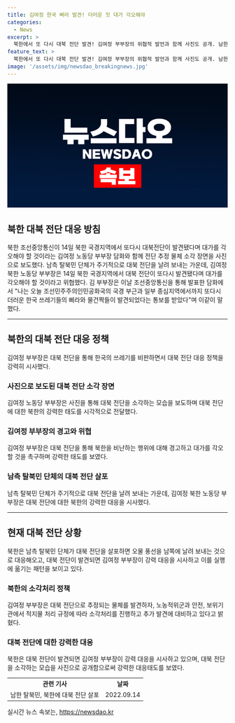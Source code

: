 ```yaml
---
title: 김여정 한국 삐라 발견! 더러운 짓 대가 각오해야
categories:
  - News
excerpt: >
  북한에서 또 다시 대북 전단 발견! 김여정 부부장의 위협적 발언과 함께 사진도 공개. 남한의 쓰레기 행위에 대해 강력 경고하며, 소각 처리를 통해 대응할 것이라고 밝히고 있다. 지속적인 대북 전단에 대한 강력 대응을 시사하고 있는 북한, 김부부장의 발언과 함께 사진을 공개하며 대북 전단 문제에 대응해 나갈 것으로 보인다.
feature_text: >
  북한에서 또 다시 대북 전단 발견! 김여정 부부장의 위협적 발언과 함께 사진도 공개. 남한의 쓰레기 행위에 대해 강력 경고하며, 소각 처리를 통해 대응할 것이라고 밝히고 있다. 지속적인 대북 전단에 대한 강력 대응을 시사하고 있는 북한, 김부부장의 발언과 함께 사진을 공개하며 대북 전단 문제에 대응해 나갈 것으로 보인다.
image: '/assets/img/newsdao_breakingnews.jpg'
---
```


<p><img src="/assets/img/newsdao_breakingnews.jpg" alt="koreaapp 속보" /></p>

<h2 data-ke-size="size26"><b>북한 대북 전단 대응 방침</b></h2>

<p data-ke-size="size16">북한 조선중앙통신이 14일 북한 국경지역에서 또다시 대북전단이 발견됐다며 대가를 각오해야 할 것이라는 김여정 노동당 부부장 담화와 함께 전단 추정 물체 소각 장면을 사진으로 보도했다. 남측 탈북민 단체가 주기적으로 대북 전단을 날려 보내는 가운데, 김여정 북한 노동당 부부장은 14일 북한 국경지역에서 대북 전단이 또다시 발견됐다며 대가를 각오해야 할 것이라고 위협했다. 김 부부장은 이날 조선중앙통신을 통해 발표한 담화에서 "나는 오늘 조선민주주의인민공화국의 국경 부근과 일부 종심지역에서까지 또다시 더러운 한국 쓰레기들의 삐라와 물건짝들이 발견되었다는 통보를 받았다"며 이같이 말했다.</p>

<hr>

<h2 data-ke-size="size26">북한의 대북 전단 대응 정책</h2>

<p data-ke-size="size16">김여정 부부장은 대북 전단을 통해 한국의 쓰레기를 비판하면서 대북 전단 대응 정책을 강력히 시사했다.</p>

<h3 data-ke-size="size24"><b>사진으로 보도된 대북 전단 소각 장면</b></h3>

<p data-ke-size="size16">김여정 노동당 부부장은 사진을 통해 대북 전단을 소각하는 모습을 보도하며 대북 전단에 대한 북한의 강력한 태도를 시각적으로 전달했다.</p>

<h3 data-ke-size="size24"><b>김여정 부부장의 경고와 위협</b></h3>

<p data-ke-size="size16">김여정 부부장은 대북 전단을 통해 북한을 비난하는 행위에 대해 경고하고 대가를 각오할 것을 촉구하며 강력한 태도를 보였다.</p>

<h3 data-ke-size="size24"><b>남측 탈북민 단체의 대북 전단 살포</b></h3>

<p data-ke-size="size16">남측 탈북민 단체가 주기적으로 대북 전단을 날려 보내는 가운데, 김여정 북한 노동당 부부장은 대북 전단에 대한 북한의 강력한 대응을 시사했다.</p>

<hr>

<h2 data-ke-size="size26">현재 대북 전단 상황</h2>

<p data-ke-size="size16">북한은 남측 탈북민 단체가 대북 전단을 살포하면 오물 풍선을 남쪽에 날려 보내는 것으로 대응해오고, 대북 전단이 발견되면 김여정 부부장이 강력 대응을 시사하고 이를 실행에 옮기는 패턴을 보이고 있다.</p>

<h3 data-ke-size="size24"><b>북한의 소각처리 정책</b></h3>

<p data-ke-size="size16">김여정 부부장은 대북 전단으로 추정되는 물체를 발견하자, 노농적위군과 안전, 보위기관에서 적지물 처리 규정에 따라 소각처리를 진행하고 추가 발견에 대비하고 있다고 밝혔다.</p>

<h3 data-ke-size="size24"><b>대북 전단에 대한 강력한 대응</b></h3>

<p data-ke-size="size16">북한은 대북 전단이 발견되면 김여정 부부장이 강력 대응을 시사하고 있으며, 대북 전단을 소각하는 모습을 사진으로 공개함으로써 강력한 대응태도를 보였다.</p>

<table>
    <tr>
        <td style="text-align: center; height: 17px;"><b>관련 기사</b></td>
        <td style="text-align: center; height: 17px;"><b>날짜</b></td>
    </tr>
    <tr>
        <td style="text-align: center; height: 17px;">남한 탈북민, 북한에 대북 전단 살포</td>
        <td style="text-align: center; height: 17px;">2022.09.14</td>
    </tr>
</table>

<p data-ke-size="size16"></p>
실시간 뉴스 속보는, <a href="https://newsdao.kr" rel="dofollow">https://newsdao.kr</a>


